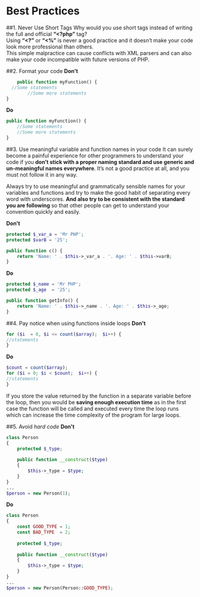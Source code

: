 Best Practices
==============
##1. Never Use Short Tags
Why would you use short tags instead of writing the full and official **“<?php”** tag?    
Using **“<?”** or **“<%”** is never a good practice and it doesn’t make your code look more professional than others.    
This simple malpractice can cause conflicts with XML parsers and can also make your code incompatible with future versions of PHP.

##2. Format your code
**Don't**
```php
    public function myFunction() {
  //Some statements
        //Some more statements
}
```
**Do**
```php
public function myFunction() {
    //Some statements
    //Some more statements
}
```

##3. Use meaningful variable and function names in your code
It can surely become a painful experience for other programmers to understand your code if you **don’t stick with a proper naming standard and use generic and un-meaningful names everywhere**. It’s not a good practice at all, and you must not follow it in any way.    

Always try to use meaningful and grammatically sensible names for your variables and functions and try to make the good habit of separating every word with underscores. **And also try to be consistent with the standard you are following** so that other people can get to understand your convention quickly and easily.

**Don't**
```php
protected $_var_a = 'Mr PHP';
protected $varB = '25';

public function c() {
    return 'Name: ' . $this->_var_a . '. Age: ' . $this->varB;
}
```

**Do**
```php
protected $_name = 'Mr PHP';
protected $_age  = '25';

public function getInfo() {
    return 'Name: ' . $this->_name . '. Age: ' . $this->_age;
}
```

##4. Pay notice when using functions inside loops
**Don't**
```php
for ($i  = 0, $i <= count($array);  $i++) {
//statements
}
```

**Do**
```php
$count = count($array);
for ($i = 0; $i < $count;  $i++) {
//statements
}
```
If you store the value returned by the function in a separate variable before the loop, then you would be **saving enough execution time** as in the first case the function will be called and executed every time the loop runs which can increase the time complexity of the program for large loops.

##5. Avoid *hard code*
**Don't**
```php
class Person
{
    protected $_type;
     
    public function __construct($type)
    {
        $this->_type = $type;
    }
}
...
$person = new Person(1);
```

**Do**
```php
class Person
{
    const GOOD_TYPE = 1;
    const BAD_TYPE  = 2;
    
    protected $_type;
    
    public function __construct($type)
    {
        $this->_type = $type;
    }
}
...
$person = new Person(Person::GOOD_TYPE);
```

